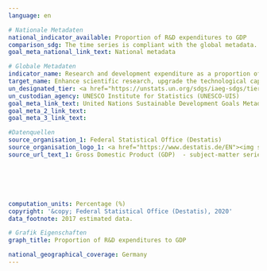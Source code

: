 ```yaml
---
language: en

# Nationale Metadaten
national_indicator_available: Proportion of R&D expenditures to GDP
comparison_sdg: The time series is compliant with the global metadata.
goal_meta_national_link_text: National metadata

# Globale Metadaten
indicator_name: Research and development expenditure as a proportion of GDP
target_name: Enhance scientific research, upgrade the technological capabilities of industrial sectors in all countries, in particular developing countries, including, by 2030, encouraging innovation and substantially increasing the number of research and development workers per 1 million people and public and private research and development spending
un_designated_tier: <a href="https://unstats.un.org/sdgs/iaeg-sdgs/tier-classification/" title="Click here for more information on the UN tier classification.">Tier I</a>
un_custodian_agency: UNESCO Institute for Statistics (UNESCO-UIS)
goal_meta_link_text: United Nations Sustainable Development Goals Metadata
goal_meta_2_link_text: 
goal_meta_3_link_text: 

#Datenquellen
source_organisation_1: Federal Statistical Office (Destatis)
source_organisation_logo_1: <a href="https://www.destatis.de/EN"><img src="https://g205sdgs.github.io/sdg-indicators/public/OrgImgEn/destatis.png" alt="Logo destatis" style="height:60px; width:148px" /></a>
source_url_text_1: Gross Domestic Product (GDP)  - subject-matter series 18, series 1.4 (only available in German)






computation_units: Percentage (%)
copyright: '&copy; Federal Statistical Office (Destatis), 2020'
data_footnote: 2017 estimated data.

# Grafik Eigenschaften
graph_title: Proportion of R&D expenditures to GDP

national_geographical_coverage: Germany
---
```


<span></span>
